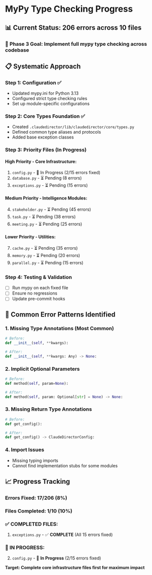 # MyPy Type Checking Progress

## 📊 **Current Status: 206 errors across 10 files**

### 🎯 **Phase 3 Goal: Implement full mypy type checking across codebase**

## 📋 **Systematic Approach**

### **Step 1: Configuration** ✅
- Updated mypy.ini for Python 3.13
- Configured strict type checking rules
- Set up module-specific configurations

### **Step 2: Core Types Foundation** ✅
- Created `.claudedirector/lib/claudedirector/core/types.py`
- Defined common type aliases and protocols
- Added base exception classes

### **Step 3: Priority Files (In Progress)**
#### **High Priority - Core Infrastructure:**
1. `config.py` - 🔄 In Progress (2/15 errors fixed)
2. `database.py` - ⏳ Pending (8 errors)
3. `exceptions.py` - ⏳ Pending (15 errors)

#### **Medium Priority - Intelligence Modules:**
4. `stakeholder.py` - ⏳ Pending (45 errors)
5. `task.py` - ⏳ Pending (38 errors)
6. `meeting.py` - ⏳ Pending (25 errors)

#### **Lower Priority - Utilities:**
7. `cache.py` - ⏳ Pending (35 errors)
8. `memory.py` - ⏳ Pending (20 errors)
9. `parallel.py` - ⏳ Pending (15 errors)

### **Step 4: Testing & Validation**
- [ ] Run mypy on each fixed file
- [ ] Ensure no regressions
- [ ] Update pre-commit hooks

## 🎯 **Common Error Patterns Identified**

### **1. Missing Type Annotations (Most Common)**
```python
# Before:
def __init__(self, **kwargs):

# After:
def __init__(self, **kwargs: Any) -> None:
```

### **2. Implicit Optional Parameters**
```python
# Before:
def method(self, param=None):

# After:
def method(self, param: Optional[str] = None) -> None:
```

### **3. Missing Return Type Annotations**
```python
# Before:
def get_config():

# After:
def get_config() -> ClaudeDirectorConfig:
```

### **4. Import Issues**
- Missing typing imports
- Cannot find implementation stubs for some modules

## 📈 **Progress Tracking**

### **Errors Fixed: 17/206 (8%)**
### **Files Completed: 1/10 (10%)**

### ✅ **COMPLETED FILES:**
1. `exceptions.py` - ✅ **COMPLETE** (All 15 errors fixed)

### 🔄 **IN PROGRESS:**
2. `config.py` - 🔄 **In Progress** (2/15 errors fixed)

**Target: Complete core infrastructure files first for maximum impact**
